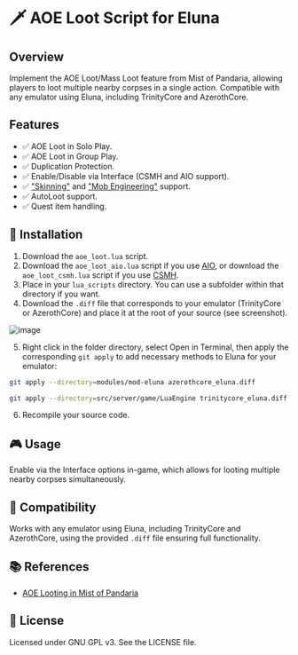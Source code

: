 # 🗡️ AOE Loot Script for Eluna

## Overview
Implement the AOE Loot/Mass Loot feature from Mist of Pandaria, allowing players to loot multiple nearby corpses in a single action. Compatible with any emulator using Eluna, including TrinityCore and AzerothCore.

## Features

- ✅ AOE Loot in Solo Play.
- ✅ AOE Loot in Group Play.
- ✅ Duplication Protection.
- ✅ Enable/Disable via Interface (CSMH and AIO support).
- ✅ ["Skinning"](https://wowpedia.fandom.com/wiki/Skinning) and ["Mob Engineering"](https://wowwiki-archive.fandom.com/wiki/Mob_engineering) support.
- ✅ AutoLoot support.
- ✅ Quest item handling.

## 🚀 Installation

1. Download the `aoe_loot.lua` script.
2. Download the `aoe_loot_aio.lua` script if you use [AIO](https://github.com/Rochet2/AIO), or download the `aoe_loot_csmh.lua` script if you use [CSMH](https://github.com/Foereaper/CSMH).
3. Place in your `lua_scripts` directory.  You can use a subfolder within that directory if you want.
4. Download the `.diff` file that corresponds to your emulator (TrinityCore or AzerothCore) and place it at the root of your source (see screenshot).


![image](https://github.com/user-attachments/assets/052fe90c-94cd-4c41-8871-c9685e2ac7db)

5. Right click in the folder directory, select Open in Terminal, then apply the corresponding `git apply` to add necessary methods to Eluna for your emulator:
```sh
git apply --directory=modules/mod-eluna azerothcore_eluna.diff

git apply --directory=src/server/game/LuaEngine trinitycore_eluna.diff
```
6. Recompile your source code.

## 🎮 Usage

Enable via the Interface options in-game, which allows for looting multiple nearby corpses simultaneously.

## 🔄 Compatibility

Works with any emulator using Eluna, including TrinityCore and AzerothCore, using the provided `.diff` file ensuring full functionality.

## 📚 References

- [AOE Looting in Mist of Pandaria](https://wowwiki-archive.fandom.com/wiki/Area_of_Effect_looting)


## 📜 License

Licensed under GNU GPL v3. See the LICENSE file.
